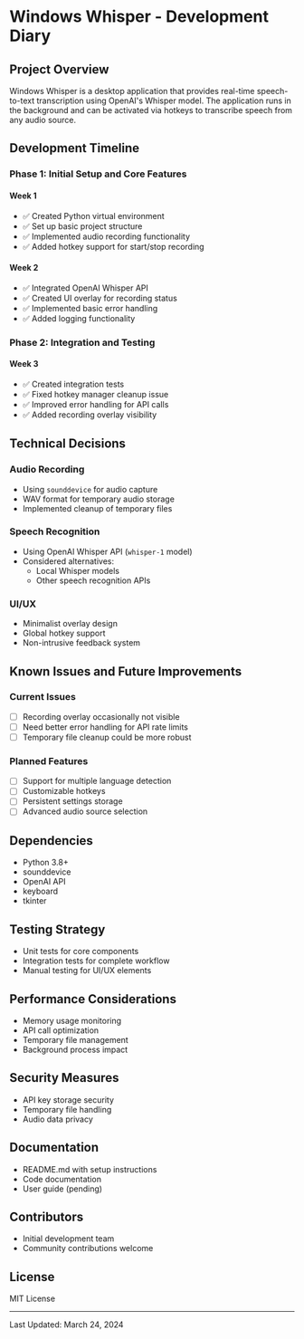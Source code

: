 # Windows Whisper - Development Diary

## Project Overview
Windows Whisper is a desktop application that provides real-time speech-to-text transcription using OpenAI's Whisper model. The application runs in the background and can be activated via hotkeys to transcribe speech from any audio source.

## Development Timeline

### Phase 1: Initial Setup and Core Features
#### Week 1
- ✅ Created Python virtual environment
- ✅ Set up basic project structure
- ✅ Implemented audio recording functionality
- ✅ Added hotkey support for start/stop recording

#### Week 2
- ✅ Integrated OpenAI Whisper API
- ✅ Created UI overlay for recording status
- ✅ Implemented basic error handling
- ✅ Added logging functionality

### Phase 2: Integration and Testing
#### Week 3
- ✅ Created integration tests
- ✅ Fixed hotkey manager cleanup issue
- ✅ Improved error handling for API calls
- ✅ Added recording overlay visibility

## Technical Decisions

### Audio Recording
- Using `sounddevice` for audio capture
- WAV format for temporary audio storage
- Implemented cleanup of temporary files

### Speech Recognition
- Using OpenAI Whisper API (`whisper-1` model)
- Considered alternatives:
  - Local Whisper models
  - Other speech recognition APIs

### UI/UX
- Minimalist overlay design
- Global hotkey support
- Non-intrusive feedback system

## Known Issues and Future Improvements

### Current Issues
- [ ] Recording overlay occasionally not visible
- [ ] Need better error handling for API rate limits
- [ ] Temporary file cleanup could be more robust

### Planned Features
- [ ] Support for multiple language detection
- [ ] Customizable hotkeys
- [ ] Persistent settings storage
- [ ] Advanced audio source selection

## Dependencies
- Python 3.8+
- sounddevice
- OpenAI API
- keyboard
- tkinter

## Testing Strategy
- Unit tests for core components
- Integration tests for complete workflow
- Manual testing for UI/UX elements

## Performance Considerations
- Memory usage monitoring
- API call optimization
- Temporary file management
- Background process impact

## Security Measures
- API key storage security
- Temporary file handling
- Audio data privacy

## Documentation
- README.md with setup instructions
- Code documentation
- User guide (pending)

## Contributors
- Initial development team
- Community contributions welcome

## License
MIT License

---
Last Updated: March 24, 2024 